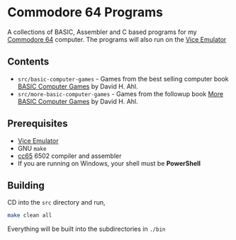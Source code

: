 # Commodore 64 Programs

A collections of BASIC, Assembler and C based programs for my
[Commodore 64](https://en.wikipedia.org/wiki/Commodore_64) computer. The programs
will also run on the [Vice Emulator](https://vice-emu.sourceforge.io/)

## Contents

- `src/basic-computer-games` - Games from the best selling computer book [BASIC Computer Games](https://en.wikipedia.org/wiki/BASIC_Computer_Games) by David H. Ahl.
- `src/more-basic-computer-games` - Games from the followup book [More BASIC Computer Games](https://archive.org/details/More_BASIC_Computer_Games_1980_Creative_Computing) by David H. Ahl.

## Prerequisites

- [Vice Emulator](https://vice-emu.sourceforge.io/)
- GNU `make`
- [cc65](https://cc65.github.io/) 6502 compiler and assembler
- If you are running on Windows, your shell must be **PowerShell**

## Building

CD into the `src` directory and run,

```sh
make clean all
```

Everything will be built into the subdirectories in `./bin`
